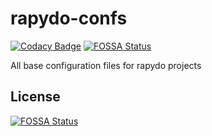 # rapydo-confs #

[![Codacy Badge](https://api.codacy.com/project/badge/Grade/dfc987c458b0437a89c76dd5b36d1dad)](https://app.codacy.com/app/rapydo/rapydo-confs?utm_source=github.com&utm_medium=referral&utm_content=rapydo/rapydo-confs&utm_campaign=Badge_Grade_Dashboard)
[![FOSSA Status](https://app.fossa.io/api/projects/git%2Bgithub.com%2Frapydo%2Frapydo-confs.svg?type=shield)](https://app.fossa.io/projects/git%2Bgithub.com%2Frapydo%2Frapydo-confs?ref=badge_shield)

All base configuration files for rapydo projects


## License
[![FOSSA Status](https://app.fossa.io/api/projects/git%2Bgithub.com%2Frapydo%2Frapydo-confs.svg?type=large)](https://app.fossa.io/projects/git%2Bgithub.com%2Frapydo%2Frapydo-confs?ref=badge_large)